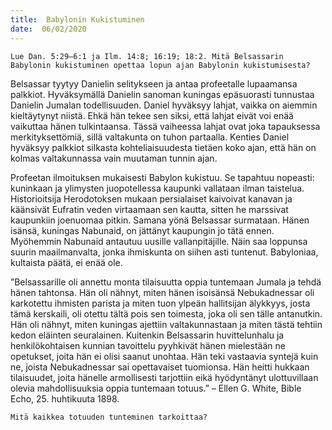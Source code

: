 ```yaml
---
title:  Babylonin Kukistuminen
date:  06/02/2020
---
```


`Lue Dan. 5:29–6:1 ja Ilm. 14:8; 16:19; 18:2. Mitä Belsassarin Babylonin kukistuminen opettaa lopun ajan Babylonin kukistumisesta?`

Belsassar tyytyy Danielin selitykseen ja antaa profeetalle lupaamansa palkkiot. Hyväksymällä Danielin sanoman kuningas epäsuorasti tunnustaa Danielin Jumalan todellisuuden. Daniel hyväksyy lahjat, vaikka on aiemmin kieltäytynyt niistä. Ehkä hän tekee sen siksi, että lahjat eivät voi enää vaikuttaa hänen tulkintaansa. Tässä vaiheessa lahjat ovat joka tapauksessa merkityksettömiä, sillä valtakunta on tuhon partaalla. Kenties Daniel hyväksyy palkkiot silkasta kohteliaisuudesta tietäen koko ajan, että hän on kolmas valtakunnassa vain muutaman tunnin ajan.

Profeetan ilmoituksen mukaisesti Babylon kukistuu. Se tapahtuu nopeasti: kuninkaan ja ylimysten juopotellessa kaupunki vallataan ilman taistelua. Historioitsija Herodotoksen mukaan persialaiset kaivoivat kanavan ja käänsivät Eufratin veden virtaamaan sen kautta, sitten he marssivat kaupunkiin joenuomaa pitkin. Samana yönä Belsassar surmataan. Hänen isänsä, kuningas Nabunaid, on jättänyt kaupungin jo tätä ennen. Myöhemmin Nabunaid antautuu uusille vallanpitäjille. Näin saa loppunsa suurin maailmanvalta, jonka ihmiskunta on siihen asti tuntenut. Babyloniaa, kultaista päätä, ei enää ole.

”Belsassarille oli annettu monta tilaisuutta oppia tuntemaan Jumala ja tehdä hänen tahtonsa. Hän oli nähnyt, miten hänen isoisänsä Nebukadnessar oli karkotettu ihmisten parista ja miten tuon ylpeän hallitsijan älykkyys, josta tämä kerskaili, oli otettu tältä pois sen toimesta, joka oli sen tälle antanutkin. Hän oli nähnyt, miten kuningas ajettiin valtakunnastaan ja miten tästä tehtiin kedon eläinten seuralainen. Kuitenkin Belsassarin huvittelunhalu ja henkilökohtaisen kun­nian tavoittelu pyyhkivät hänen mielestään ne opetukset, joita hän ei olisi saanut unohtaa. Hän teki vastaavia syntejä kuin ne, joista Nebukadnessar sai opettavaiset tuomionsa. Hän heitti hukkaan tilaisuudet, joita hänelle armollisesti tarjottiin eikä hyödyntänyt ulottuvillaan olevia mahdollisuuksia oppia tuntemaan totuus.” – Ellen G. White, Bible Echo, 25. huhtikuuta 1898.

`Mitä kaikkea totuuden tunteminen tarkoittaa?`